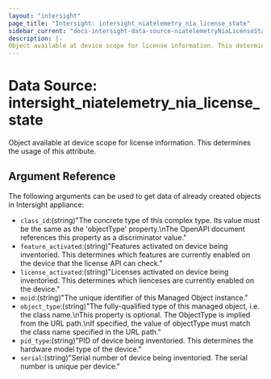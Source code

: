```yaml
---
layout: "intersight"
page_title: "Intersight: intersight_niatelemetry_nia_license_state"
sidebar_current: "docs-intersight-data-source-niatelemetryNiaLicenseState"
description: |-
Object available at device scope for license information. This determines the usage of this attribute.
---
```


# Data Source: intersight_niatelemetry_nia_license_state
Object available at device scope for license information. This determines the usage of this attribute.
## Argument Reference
The following arguments can be used to get data of already created objects in Intersight appliance:
* `class_id`:(string)"The concrete type of this complex type. Its value must be the same as the 'objectType' property.\nThe OpenAPI document references this property as a discriminator value."
* `feature_activated`:(string)"Features activated on device being inventoried. This determines which features are currently enabled on the device that the license API can check."
* `license_activated`:(string)"Licenses activated on device being inventoried. This determines which lienceses are currently enabled on the device."
* `moid`:(string)"The unique identifier of this Managed Object instance."
* `object_type`:(string)"The fully-qualified type of this managed object, i.e. the class name.\nThis property is optional. The ObjectType is implied from the URL path.\nIf specified, the value of objectType must match the class name specified in the URL path."
* `pid_type`:(string)"PID of device being inventoried. This determines the hardware model type of the device."
* `serial`:(string)"Serial number of device being inventoried. The serial number is unique per device."
